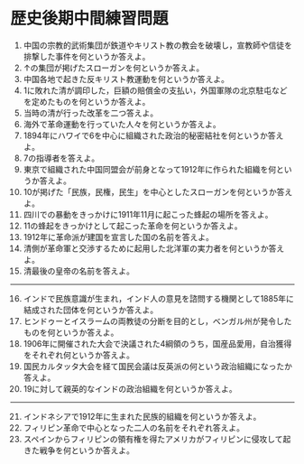 # 歴史後期中間練習問題
1. 中国の宗教的武術集団が鉄道やキリスト教の教会を破壊し，宣教師や信徒を排撃した事件を何というか答えよ。
2. ↑の集団が掲げたスローガンを何というか答えよ。
3. 中国各地で起きた反キリスト教運動を何というか答えよ。
4. 1に敗れた清が調印した，巨額の賠償金の支払い，外国軍隊の北京駐屯などを定めたものを何というか答えよ。
5. 当時の清が行った改革を二つ答えよ。
6. 海外で革命運動を行っていた人々を何というか答えよ。
7. 1894年にハワイで6を中心に組織された政治的秘密結社を何というか答えよ。
8. 7の指導者を答えよ。
9. 東京で組織された中国同盟会が前身となって1912年に作られた組織を何というか答えよ。
10. 10が掲げた「民族，民権，民生」を中心としたスローガンを何というか答えよ。
11. 四川での暴動をきっかけに1911年11月に起こった蜂起の場所を答えよ。
12. 11の蜂起をきっかけとして起こった革命を何というか答えよ。
13. 1912年に革命派が建国を宣言した国の名前を答えよ。
14. 清側が革命軍と交渉するために起用した北洋軍の実力者を何というか答えよ。
15.  清最後の皇帝の名前を答えよ。
---
16.  インドで民族意識が生まれ，インド人の意見を諮問する機関として1885年に結成された団体を何というか答えよ。
17.  ヒンドゥーとイスラームの両教徒の分断を目的とし，ベンガル州が発令したものを何というか答えよ。
18.  1906年に開催された大会で決議された4綱領のうち，国産品愛用，自治獲得をそれぞれ何というか答えよ。
19.  国民カルタッタ大会を経て国民会議は反英派の何という政治組織になったか答えよ。
20. 19に対して親英的なインドの政治組織を何というか答えよ。 
---
21.  インドネシアで1912年に生まれた民族的組織を何というか答えよ。
22.  フィリピン革命で中心となった二人の名前をそれぞれ答えよ。
23.  スペインからフィリピンの領有権を得たアメリカがフィリピンに侵攻して起きた戦争を何というか答えよ。